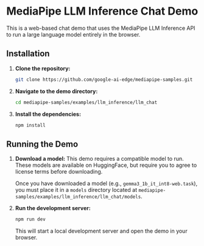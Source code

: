 # MediaPipe LLM Inference Chat Demo

This is a web-based chat demo that uses the MediaPipe LLM Inference API to run a large language model entirely in the browser.

## Installation

1.  **Clone the repository:**
    ```bash
    git clone https://github.com/google-ai-edge/mediapipe-samples.git
    ```
2.  **Navigate to the demo directory:**
    ```bash
    cd mediapipe-samples/examples/llm_inference/llm_chat
    ```
3.  **Install the dependencies:**
    ```bash
    npm install
    ```

## Running the Demo

1.  **Download a model:**
    This demo requires a compatible model to run. These models are available on HuggingFace, but require you to agree to license terms before downloading.

    Once you have downloaded a model (e.g., `gemma3_1b_it_int8-web.task`), you must place it in a `models` directory located at `mediapipe-samples/examples/llm_inference/llm_chat/models`.

2.  **Run the development server:**
    ```bash
    npm run dev
    ```
    This will start a local development server and open the demo in your browser.
